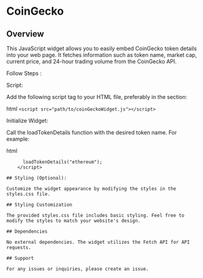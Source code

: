 # CoinGecko 
## Overview
This JavaScript widget allows you to easily embed CoinGecko token details into your web page. It fetches information such as token name, market cap, current price, and 24-hour trading volume from the CoinGecko API.

Follow Steps : 

Script:

Add the following script tag to your HTML file, preferably in the <head> section:

html
``` <script src="path/to/coinGeckoWidget.js"></script> ```

Initialize Widget:

Call the loadTokenDetails function with the desired token name. For example:

html
``` <script>
      loadTokenDetails("ethereum");
    </script>

## Styling (Optional):

Customize the widget appearance by modifying the styles in the styles.css file.

## Styling Customization

The provided styles.css file includes basic styling. Feel free to modify the styles to match your website's design.

## Dependencies

No external dependencies. The widget utilizes the Fetch API for API requests.

## Support

For any issues or inquiries, please create an issue.

